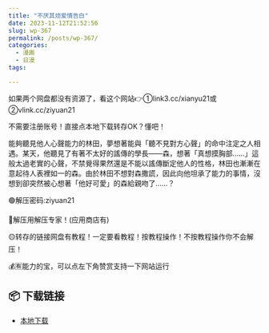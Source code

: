 ```yaml
---
title: "不厌其烦爱情告白"
date: 2023-11-12T21:52:56
slug: wp-367
permalink: /posts/wp-367/
categories:
  - 漫画
  - 日漫
tags:

---
```


如果两个网盘都没有资源了，看这个网站👉①link3.cc/xianyu21或②vlink.cc/ziyuan21

不需要注册账号！直接点本地下载转存OK？懂吧！

能夠聽見他人心聲能力的林田，夢想著能與「聽不見對方心聲」的命中注定之人相遇。某天，他聽見了有著不太好的謠傳的學長——森，想著「真想摸胸部……」這般太過老實的心聲，不禁覺得果然還是不能以謠傳斷定他人的性格，林田也漸漸在意起待人表裡如一的森。由於林田不想對森撒謊，因此向他坦承了能力的事情，沒想到卻突然被心想著「他好可愛」的森給親吻了……？

🟢解压密码:ziyuan21

🔵解压用解压专家！(应用商店有)

🟡转存的链接网盘有教程！一定要看教程！按教程操作！不按教程操作你不会解压！

💰🈶能力的宝，可以点左下角赞赏支持一下网站运行

## 📦 下载链接
- [本地下载](https://blziyuan21.com/pay-download/367?key=903b2039f7&down_id=0)

